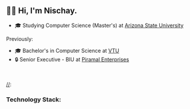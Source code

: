 
## 👋🏻  Hi, I'm Nischay.

- 🎓 Studying Computer Science (Master's) at [Arizona State University](https://asu.edu)

Previously:
- 🎓 Bachelor's in Computer Science at [VTU](https://vtu.ac.in/)
- 🔒 Senior Executive - BIU at [Piramal Enterprises](https://www.piramalfinance.com/)
<br/>

[//]:<h3 align="left">Technology Stack:</h3>

[//]:<p align="left">
[//]:<img alt="Python" width="50px" src="https://raw.githubusercontent.com/github/explore/80688e429a7d4ef2fca1e82350fe8e3517d3494d/topics/python/python.png" />
[//]:<img alt="Mysql" width="50px" src="https://raw.githubusercontent.com/github/explore/80688e429a7d4ef2fca1e82350fe8e3517d3494d/topics/mysql/mysql.png" />
[//]:<img alt="Postgresql" width="50px" src="https://raw.githubusercontent.com/github/explore/80688e429a7d4ef2fca1e82350fe8e3517d3494d/topics/postgresql/postgresql.png" />
[//]:<img alt="Postgresql" width="50px" src="https://raw.githubusercontent.com/github/explore/80688e429a7d4ef2fca1e82350fe8e3517d3494d/topics/tensorflow/tensorflow.png" />
[//]:<img alt="AWS" width="50px" src="https://raw.githubusercontent.com/github/explore/fbceb94436312b6dacde68d122a5b9c7d11f9524/topics/aws/aws.png" />
[//]:<img alt="Docker" width="50px" src="https://raw.githubusercontent.com/github/explore/80688e429a7d4ef2fca1e82350fe8e3517d3494d/topics/docker/docker.png" />

[//]:<img alt="Airflow" width="50px" src="https://raw.githubusercontent.com/github/explore/80688e429a7d4ef2fca1e82350fe8e3517d3494d/topics/airflow/airflow.png" />
[//]:<p>
[//]:<br/>


